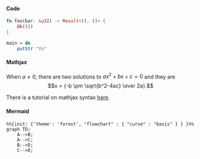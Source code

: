 #### Code

```rust
fn foo(bar: &u32) -> Result<(), ()> {
    Ok(())
}
```

```haskell
main = do
    putStr "Yo"
```

#### Mathjax

When $a \ne 0$, there are two solutions to $ax^2 + bx + c = 0$ and they are
$$x = {-b \pm \sqrt{b^2-4ac} \over 2a}.$$

There is a tutorial on mathjax syntax [here](https://math.meta.stackexchange.com/q/5020).

#### Mermaid

```mermaid
%%{init: {'theme': 'forest', "flowchart" : { "curve" : "basis" } } }%%
graph TD;
    A-->B;
    A-->C;
    B-->D;
    C-->D;
```